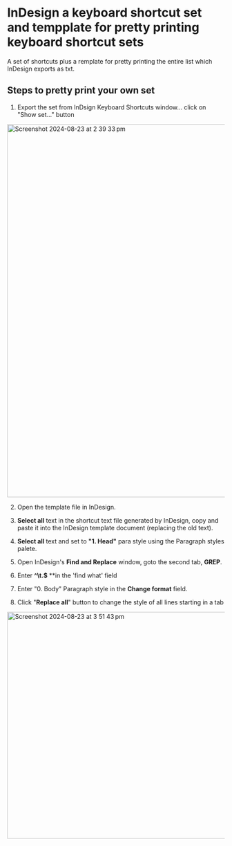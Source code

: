 # InDesign a keyboard shortcut set and tempplate for pretty printing keyboard shortcut sets 
A set of shortcuts plus a remplate for pretty printing the entire list which InDesign exports as txt.

## Steps to pretty print your own set
1.  Export the set from InDsign Keyboard Shortcuts window… click on "Show set…" button

<img width="862" alt="Screenshot 2024-08-23 at 2 39 33 pm" src="https://github.com/user-attachments/assets/7d7c313c-a4b4-4753-8ead-55ce7a8d1b27">

2.  Open the template file in InDesign.

3.  **Select all** text in the shortcut text file generated by InDesign, copy and paste it into the InDesign template document (replacing the old text).

4.  **Select all** text and set to **"1.  Head"** para style using the Paragraph styles palete.

5.  Open InDesign's **Find and Replace** window, goto the second tab, **GREP**.

6.  Enter **^\t.$** **in the 'find what' field

7.  Enter "0. Body" Paragraph style in the **Change format** field.

8.  Click "**Replace all**" button to change the style of all lines starting in a tab

   <img width="524" alt="Screenshot 2024-08-23 at 3 51 43 pm" src="https://github.com/user-attachments/assets/8cff783d-90fd-4611-a486-0174492290f3">
